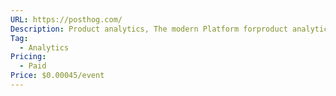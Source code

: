 ```yaml
---
URL: https://posthog.com/
Description: Product analytics, The modern Platform forproduct analytics and experimentation
Tag:
  - Analytics
Pricing:
  - Paid
Price: $0.00045/event
---
```

